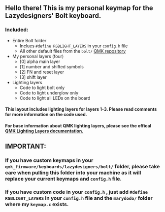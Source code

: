 ## Hello there! This is my personal keymap for the Lazydesigners' Bolt keyboard. 

### Included:
  * Entire Bolt folder
    * Inclues `#define RGBLIGHT_LAYERS` in your `config.h` file
    * All other default files from the `bolt/` [QMK repository](https://github.com/qmk/qmk_firmware)
  * My personal layers (four)
    * [0] alpha main layer
    * [1] number and shifted symbols
    * [2] FN and reset layer
    * [3] shift layer
  * Lighting layers
    * Code to light bolt only
    * Code to light underglow only
    * Code to light all LEDs on the board

#### This layout includes lighting layers for layers 1-3. Please read comments for more information on the code used. 

#### For base information about QMK lighting layers, please see the offical [QMK Lighting Layers documentation.](https://docs.qmk.fm/#/feature_rgblight?id=lighting-layers)

## IMPORTANT: 
### If you have custom keymaps in your `qmk_firmware/keyboards/lazydesigners/bolt/` folder, please take care when pulling this folder into your machine as it will replace your current keymaps and `config.h` file. 
### If you have custom  code in  your `config.h` , just add `#define RGBLIGHT_LAYERS` in your `config.h` file and the `marydodo/` folder where my `keymap.c` exists.
